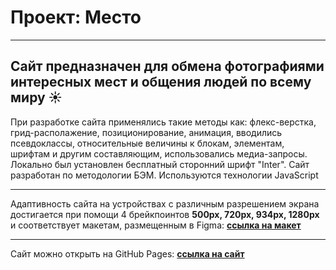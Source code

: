 # Проект: Место

---

Сайт предназначен для обмена фотографиями интересных мест и общения людей по всему миру
:sunny:
---

При разработке сайта применялись такие методы как: флекс-верстка, грид-располажение, позиционирование, анимация, вводились псевдоклассы, относительные величины к блокам, элементам, шрифтам и другим составляющим, использовались медиа-запросы. Локально был установлен бесплатный сторонний шрифт "Inter". Сайт разработан по методологии БЭМ. Используются технологии JavaScript

---

Адаптивность сайта на устройствах с различным разрешением экрана достигается при помощи 4 брейкпоинтов __500px, 720px, 934px, 1280px__ и соответствует макетам, размещенным в Figma:
__[ссылка на макет](https://www.figma.com/file/2cn9N9jSkmxD84oJik7xL7/JavaScript.-Sprint-4?node-id=0%3A1)__

---

Cайт можно открыть на GitHub Pages:
__[ссылка на сайт](https://alexandergrams.github.io/mesto/)__
